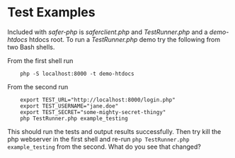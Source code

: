 
# Test Examples

Included with _safer-php_ is _saferclient.php_ and _TestRunner.php_ and a _demo-htdocs_ htdocs root.
To run a _TestRunner.php_ demo try the following from two Bash shells.


From the first shell run

```shell
    php -S localhost:8000 -t demo-htdocs
```

From the second run

```shell
    export TEST_URL="http://localhost:8000/login.php"
    export TEST_USERNAME="jane.doe"
    export TEST_SECRET="some-mighty-secret-thingy"
    php TestRunner.php example_testing
```

This should run the tests and output results successfully. Then try kill the php webserver
in the first shell and re-run `php TestRunner.php example_testing` from the second. What
do you see that changed?

